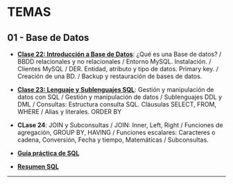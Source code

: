 # TEMAS

## 01 - Base de Datos

- [**Clase 22: Introducción a Base de Datos**](https://github.com/eugenia1984/node/blob/main/node_codo_a_codo/teoria/clase-22.md): ¿Qué es una Base de datos? /  BBDD relacionales y no relacionales / Entorno MySQL. Instalación. / Clientes MySQL / DER. Entidad, atributo y tipo de datos. Primary key. / Creación de una BD. / Backup y restauración de bases de datos.

- [**Clase 23: Lenguaje y Sublenguajes SQL**](https://github.com/eugenia1984/node/blob/main/node_codo_a_codo/teoria/clase-23.md): Gestión y manipulación de
datos con SQL / Gestión y manipulación de datos / Sublenguajes DDL y DML /  Consultas: Estructura consulta SQL. Cláusulas SELECT, FROM, WHERE / Alias y literales. ORDER BY

- **CLase 24**: JOIN y Subconsultas / JOIN: Inner, Left, Right / Funciones de agregación, GROUP BY, HAVING / Funciones escalares: Caracteres o cadena, Conversión, Fecha y tiempo, Matemáticas / Subconsultas.

- [**Guía práctica de SQL**](https://github.com/eugenia1984/node/blob/main/node_codo_a_codo/teoria/Gu%C3%ADa%20pr%C3%A1ctica%20de%20SQL.pdf)

- [**Resumen SQL**](https://github.com/eugenia1984/node/blob/main/node_codo_a_codo/teoria/resumen-sql.pdf)

---

